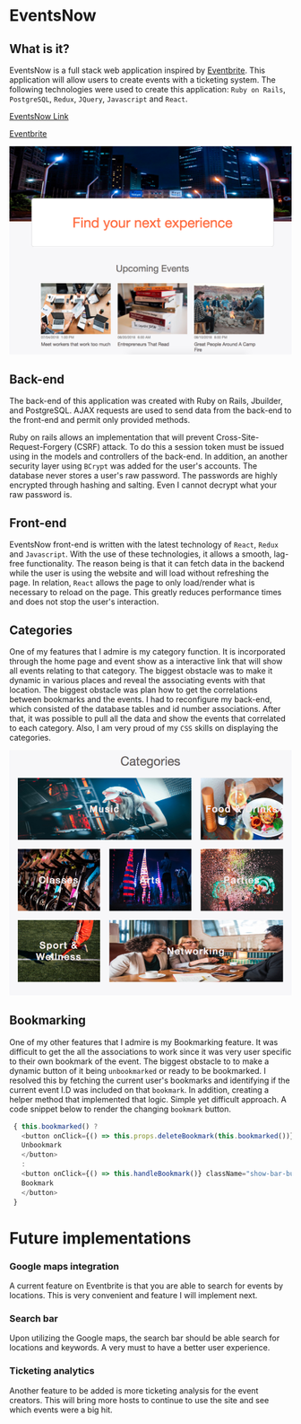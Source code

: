 # EventsNow

## What is it?
EventsNow is a full stack web application inspired by [Eventbrite](https://www.eventbrite.com/).
This application will allow users to create events with a ticketing system. The following technologies were used to create this application: `Ruby on Rails`, `PostgreSQL`, `Redux`, `JQuery`, `Javascript` and `React`.

[EventsNow Link](https://eventsnow.herokuapp.com/#/)

[Eventbrite](https://www.eventbrite.com/)


![Home page view ](https://github.com/Nenry/EventsNow/blob/master/Wireframes/images/eventsnow_homepage.png?raw=true)

## Back-end
The back-end of this application was created with Ruby on Rails, Jbuilder, and PostgreSQL.
AJAX requests are used to send data from the back-end to the front-end and permit only provided methods.

Ruby on rails allows an implementation that will prevent Cross-Site-Request-Forgery (CSRF) attack. To do this a session token must be issued using in the models and controllers of the back-end. In addition, an another security layer using `BCrypt` was added for the user's accounts. The database never stores a user's raw password. The passwords are highly encrypted through hashing and salting. Even I cannot decrypt what your raw password is.

## Front-end
EventsNow front-end is written with the latest technology of `React`, `Redux` and `Javascript`. With the use of these technologies, it allows a smooth, lag-free functionality. The reason being is that it can fetch data in the backend while the user is using the website and will load without refreshing the page. In relation, `React` allows the page to only load/render what is necessary to reload on the page. This greatly reduces performance times and does not stop the user's interaction.


## Categories
One of my features that I admire is my category function. It is incorporated through the home page and event show as a interactive link that will show all events relating to that category. The biggest obstacle was to make it dynamic in various places and reveal the associating events with that location. The biggest obstacle was plan how to get the correlations between bookmarks and the events. I had to reconfigure my back-end, which consisted of the database tables and id number associations. After that, it was possible to pull all the data and show the events that correlated to each category. Also, I am very proud of my `CSS` skills on displaying the categories.

![Categories](https://github.com/Nenry/EventsNow/blob/master/Wireframes/images/eventsnow_categories.png?raw=true)




## Bookmarking
One of my other features that I admire is my Bookmarking feature. It was difficult to get the all the associations to work since it was very user specific to their own bookmark of the event. The biggest obstacle to to make a dynamic button of it being `unbookmarked` or ready to be bookmarked. I resolved this by fetching the current user's bookmarks and identifying if the current event I.D was included on that `bookmark`. In addition, creating a helper method that implemented that logic. Simple yet difficult approach. A code snippet below to render the changing `bookmark` button.


```javascript
 { this.bookmarked() ?
   <button onClick={() => this.props.deleteBookmark(this.bookmarked())} className="show-bar-button">
   Unbookmark
   </button>
   :
   <button onClick={() => this.handleBookmark()} className="show-bar-button">
   Bookmark
   </button>
 }
```

# Future implementations
### Google maps integration
A current feature on Eventbrite is that you are able to search for events by locations. This is very convenient and feature I will implement next.

### Search bar
Upon utilizing the Google maps, the search bar should be able search for locations and keywords. A very must to have a better user experience.

### Ticketing analytics
Another feature to be added is more ticketing analysis for the event creators. This will bring more hosts to continue to use the site and see which events were a big hit.
